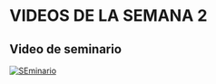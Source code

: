 # VIDEOS DE LA SEMANA 2

## Video de seminario

[![SEminario](https://img.youtube.com/vi/j61FhRY9IIQ/0.jpg)](https://www.youtube.com/watch?v=j61FhRY9IIQ)


